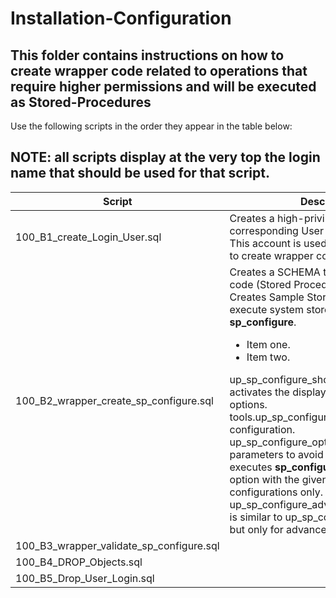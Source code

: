 # Installation-Configuration

## This folder contains instructions on how to create wrapper code related to operations that require higher permissions and will be executed as Stored-Procedures

Use the following scripts in the order they appear in the table below:

## NOTE: all scripts display at the very top the **login name** that should be used for that script. 

| Script | Description |
| ----------- | ----------- |
| 100_B1_create_Login_User.sql | Creates a high-privilege Login and corresponding User account on Master. This account is used on following scripts to create wrapper code | 
| 100_B2_wrapper_create_sp_configure.sql | Creates a SCHEMA to contain a set of code (Stored Procedures).<br> Creates Sample Stored-Procedures to execute system stored procedure **sp_configure**.<br> <ul><li>Item one.</li><li>Item two.</li></ul>up_sp_configure_show_advanced_options activates the display of advanced options.<br> tools.up_sp_configure lists SQL Server configuration.<br> up_sp_configure_option_value validates parameters to avoid SQL-Injection and executes **sp_configure** to change the option with the given value - for basic configurations only.<br> up_sp_configure_advanced_option_value is similar to up_sp_configure_option_value but only for advanced options   | 
| 100_B3_wrapper_validate_sp_configure.sql | | 
| 100_B4_DROP_Objects.sql | | 
| 100_B5_Drop_User_Login.sql | | 
